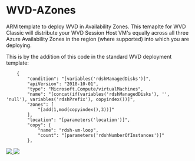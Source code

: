 # WVD-AZones
ARM template to deploy WVD in Availability Zones.
This temaplte for WVD Classic will distribute your WVD Session Host VM's equally across all three Azure Availability Zones in the region (where supported) into which you are deploying.

This is by the addition of this code in the standard WVD deployment template:

        {
            "condition": "[variables('rdshManagedDisks')]",
            "apiVersion": "2018-10-01",
            "type": "Microsoft.Compute/virtualMachines",
            "name": "[concat(if(variables('rdshManagedDisks'), '', 'null'), variables('rdshPrefix'), copyindex())]",
            "zones": [
                "[add(1,mod(copyindex(),3))]"
            ],
            "location": "[parameters('location')]",
            "copy": {
                "name": "rdsh-vm-loop",
                "count": "[parameters('rdshNumberOfInstances')]"
            },

<a href="https://portal.azure.com/#create/Microsoft.Template/uri/https%3A%2F%2Fraw.githubusercontent.com%2FTomHickling%2FWVD-AZones%2Fmaster%2FmainTemplate.json" target="_blank">
    <img src="http://azuredeploy.net/deploybutton.png"/>
</a>
<a href="http://armviz.io/#/?load=https%3A%2F%2Fraw.githubusercontent.com%2FTomHickling%2FWVD-AZones%2Fmaster%2FmainTemplate.jsonn" target="_blank">
    <img src="http://armviz.io/visualizebutton.png"/>
</a>
